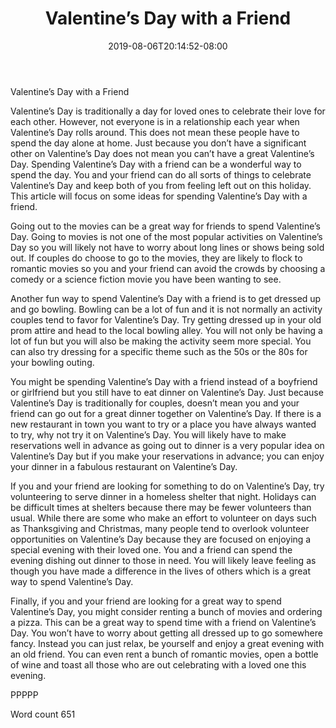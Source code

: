 ﻿---
title: "Valentine’s Day with a Friend"
date: 2019-08-06T20:14:52-08:00
description: "Valentines Day txt Tips for Web Success"
featured_image: "/images/Valentines Day txt.jpg"
tags: ["Valentines Day txt"]
---

Valentine’s Day with a Friend

Valentine’s Day is traditionally a day for loved ones to celebrate their love for each other. However, not everyone is in a relationship each year when Valentine’s Day rolls around. This does not mean these people have to spend the day alone at home. Just because you don’t have a significant other on Valentine’s Day does not mean you can’t have a great Valentine’s Day. Spending Valentine’s Day with a friend can be a wonderful way to spend the day. You and your friend can do all sorts of things to celebrate Valentine’s Day and keep both of you from feeling left out on this holiday. This article will focus on some ideas for spending Valentine’s Day with a friend.

Going out to the movies can be a great way for friends to spend Valentine’s Day. Going to movies is not one of the most popular activities on Valentine’s Day so you will likely not have to worry about long lines or shows being sold out. If couples do choose to go to the movies, they are likely to flock to romantic movies so you and your friend can avoid the crowds by choosing a comedy or a science fiction movie you have been wanting to see.

Another fun way to spend Valentine’s Day with a friend is to get dressed up and go bowling. Bowling can be a lot of fun and it is not normally an activity couples tend to favor for Valentine’s Day. Try getting dressed up in your old prom attire and head to the local bowling alley. You will not only be having a lot of fun but you will also be making the activity seem more special. You can also try dressing for a specific theme such as the 50s or the 80s for your bowling outing.

You might be spending Valentine’s Day with a friend instead of a boyfriend or girlfriend but you still have to eat dinner on Valentine’s Day. Just because Valentine’s Day is traditionally for couples, doesn’t mean you and your friend can go out for a great dinner together on Valentine’s Day. If there is a new restaurant in town you want to try or a place you have always wanted to try, why not try it on Valentine’s Day. You will likely have to make reservations well in advance as going out to dinner is a very popular idea on Valentine’s Day but if you make your reservations in advance; you can enjoy your dinner in a fabulous restaurant on Valentine’s Day. 

If you and your friend are looking for something to do on Valentine’s Day, try volunteering to serve dinner in a homeless shelter that night. Holidays can be difficult times at shelters because there may be fewer volunteers than usual. While there are some who make an effort to volunteer on days such as Thanksgiving and Christmas, many people tend to overlook volunteer opportunities on Valentine’s Day because they are focused on enjoying a special evening with their loved one. You and a friend can spend the evening dishing out dinner to those in need. You will likely leave feeling as though you have made a difference in the lives of others which is a great way to spend Valentine’s Day.

Finally, if you and your friend are looking for a great way to spend Valentine’s Day, you might consider renting a bunch of movies and ordering a pizza. This can be a great way to spend time with a friend on Valentine’s Day. You won’t have to worry about getting all dressed up to go somewhere fancy. Instead you can just relax, be yourself and enjoy a great evening with an old friend. You can even rent a bunch of romantic movies, open a bottle of wine and toast all those who are out celebrating with a loved one this evening. 

PPPPP

Word count 651



